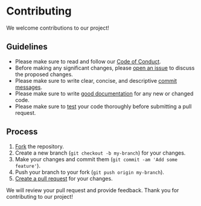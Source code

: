 # Contributing

We welcome contributions to our project!

## Guidelines

- Please make sure to read and follow our [Code of Conduct](CODE_OF_CONDUCT.md).
- Before making any significant changes, please [open an issue](https://github.com/creative-tutorials/shopercase/issues/new) to discuss the proposed changes.
- Please make sure to write clear, concise, and descriptive [commit messages](https://chris.beams.io/posts/git-commit/).
- Please make sure to write [good documentation](https://www.writethedocs.org/guide/writing/beginners-guide-to-docs/) for any new or changed code.
- Please make sure to [test](https://en.wikipedia.org/wiki/Software_testing) your code thoroughly before submitting a pull request.

## Process

1. [Fork](https://help.github.com/en/github/getting-started-with-github/fork-a-repo) the repository.
2. Create a new branch (`git checkout -b my-branch`) for your changes.
3. Make your changes and commit them (`git commit -am 'Add some feature'`).
4. Push your branch to your fork (`git push origin my-branch`).
5. [Create a pull request](https://help.github.com/en/github/collaborating-with-issues-and-pull-requests/creating-a-pull-request-from-a-fork) for your changes.

We will review your pull request and provide feedback. Thank you for contributing to our project!
